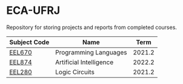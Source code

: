 # ECA-UFRJ
Repository for storing projects and reports from completed courses.


| Subject Code | Name | Term |
| --- | --- | --- |
| [EEL670](https://github.com/ReginaldoSantos1333/ECA-UFRJ/tree/main/EEL670)  | Programming Languages | 2021.2 |
| [EEL874](https://github.com/ReginaldoSantos1333/ECA-UFRJ/tree/main/EEL874) | Artificial Intelligence | 2022.2 |
| [EEL280](https://github.com/ReginaldoSantos1333/ECA-UFRJ/tree/main/EEL280) | Logic Circuits | 2021.2 |
